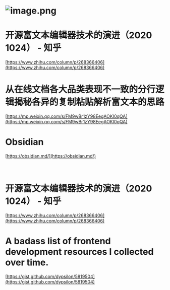 # ![image.png](https://cdn.nlark.com/yuque/0/2020/png/132503/1605580687142-d2268183-6f8b-4b3f-b422-7d9c953ebf12.png#height=720&id=lry0w&margin=%5Bobject%20Object%5D&name=image.png&originHeight=720&originWidth=1080&originalType=binary&size=1152850&status=done&style=none&width=1080)
# 开源富文本编辑器技术的演进（2020 1024） - 知乎
[https://www.zhihu.com/column/p/268366406](https://www.zhihu.com/column/p/268366406)<br />

# 从在线文档各大品类表现不一致的分行逻辑揭秘各异的复制粘贴解析富文本的思路
[https://mp.weixin.qq.com/s/FM9wBr1zY98EegAOKI0qQA](https://mp.weixin.qq.com/s/FM9wBr1zY98EegAOKI0qQA)<br />

# Obsidian
[https://obsidian.md/](https://obsidian.md/)<br />
<br />
<br />

# 开源富文本编辑器技术的演进（2020 1024） - 知乎
[https://www.zhihu.com/column/p/268366406](https://www.zhihu.com/column/p/268366406)<br />

# A badass list of frontend development resources I collected over time.
[https://gist.github.com/dypsilon/5819504](https://gist.github.com/dypsilon/5819504)
# 
